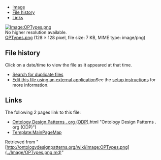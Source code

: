 * [Image](../Image/OPTypes.png.md#file)
* [File history](../Image/OPTypes.png.md#filehistory)
* [Links](../Image/OPTypes.png.md#filelinks)

[![Image:OPTypes.png](../../../images/4/4e/OPTypes.png)](../../../images/4/4e/OPTypes.png)  
No higher resolution available.  
[OPTypes.png](../../../images/4/4e/OPTypes.png)‎ (128 × 128 pixel, file size: 7 KB, MIME type: image/png)

## File history

Click on a date/time to view the file as it appeared at that time.



  
* [Search for duplicate files](http://ontologydesignpatterns.org/wiki/Special:FileDuplicateSearch/OPTypes.png "Special:FileDuplicateSearch/OPTypes.png")
* [Edit this file using an external application](http://ontologydesignpatterns.org/wiki/index.php?title=Image:OPTypes.png&action=edit&externaledit=true&mode=file "Image:OPTypes.png")See the [setup instructions](http://www.mediawiki.org/wiki/Manual:External_editors "http://www.mediawiki.org/wiki/Manual:External_editors") for more information.

## Links



The following 2 pages link to this file:


* [Ontology Design Patterns . org (ODP)](../Ontology_Design_Patterns_._org_(ODP).md).html "Ontology Design Patterns . org (ODP)")
* [Template:MainPageMap](../Template/MainPageMap.md "Template:MainPageMap")


Retrieved from "[http://ontologydesignpatterns.org/wiki/Image:OPTypes.png](../Image/OPTypes.png.md)"